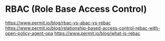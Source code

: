 # RBAC (Role Base Access Control)
https://www.permit.io/blog/rbac-vs-abac-vs-rebac
https://www.permit.io/blog/relationship-based-access-control-rebac-with-open-policy-agent-opa
https://www.permit.io/blog/what-is-rebac